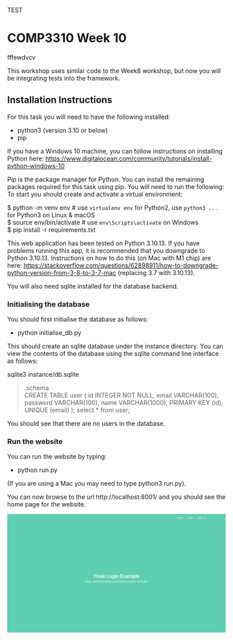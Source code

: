TEST

# COMP3310 Week 10
 fffewdvcv

This workshop uses similar code to the Week8 workshop, but now you will be integrating tests into the framework.

## Installation Instructions

For this task you will need to have the following installed:

- python3 (version 3.10 or below)
- pip

If you have a Windows 10 machine, you can follow instructions on installing Python here: https://www.digitalocean.com/community/tutorials/install-python-windows-10 

Pip is the package manager for Python.  You can install the remaining packages required for this task using pip. You will need to run the following:
To start you should create and activate a virtual environment:

 $ python -m venv env        # use `virtualenv env` for Python2, use `python3 ...` for Python3 on Linux & macOS   
 $ source env/bin/activate   # use `env\Scripts\activate` on Windows   
 $ pip install -r requirements.txt   

This web application has been tested on Python 3.10.13. If you have problems running this app, it is recommended that you downgrade to Python 3.10.13. Instructions on how to do this (on Mac with M1 chip) are here: https://stackoverflow.com/questions/62898911/how-to-downgrade-python-version-from-3-8-to-3-7-mac (replacing 3.7 with 3.10.13).

You will also need sqlite installed for the database backend.

### Initialising the database

You should first initialise the database as follows:
- python initialise_db.py

This should create an sqlite database under the instance directory. You can view the contents of the database using the sqlite command line interface as follows:

sqlite3 instance/db.sqlite
> .schema  
CREATE TABLE user (
	id INTEGER NOT NULL, 
	email VARCHAR(100), 
	password VARCHAR(100), 
	name VARCHAR(1000), 
	PRIMARY KEY (id), 
	UNIQUE (email)
);
> select * from user;
>

You should see that there are no users in the database. 

### Run the website

You can run the website by typing:

- python run.py

(If you are using a Mac you may need to type python3 run.py).

You can now browse to the url http://localhost:8001/ and you should see the home page for the website.

![Welcome page](WelcomePage.jpg)

